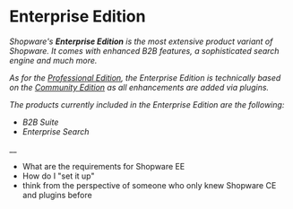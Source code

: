 # Enterprise Edition

_Shopware's **Enterprise Edition** is the most extensive product variant of Shopware. It comes with enhanced B2B features, a sophisticated search engine and much more._

_As for the_ [_Professional Edition_](../professional-edition.md)_, the Enterprise Edition is technically based on the_ [_Community Edition_](../community-edition/) _as all enhancements are added via plugins._

_The products currently included in the Enterprise Edition are the following:_

* _B2B Suite_
* _Enterprise Search_

\_\_

* What are the requirements for Shopware EE
* How do I "set it up"
* think from the perspective of someone who only knew Shopware CE and plugins before

